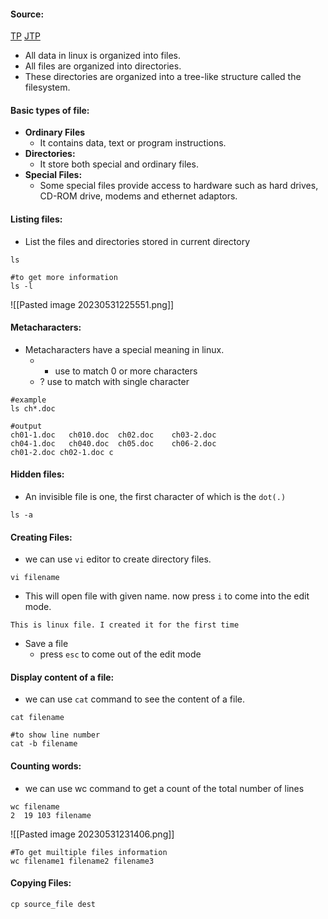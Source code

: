 #### Source:
[TP](https://www.tutorialspoint.com/unix/unix-file-management.htm)
[JTP](https://www.javatpoint.com/linux-files)

* All data in linux is organized into files.
* All files are organized into directories.
* These directories are organized into a tree-like structure called the filesystem.

#### Basic types of file:

* **Ordinary Files**
	* It contains data, text or program instructions.
* **Directories:**
	* It store both special and ordinary files.
* **Special Files:**
	* Some special files provide access to hardware such as hard drives, CD-ROM drive,  modems and ethernet adaptors.


#### Listing files:

* List the files and directories stored in current directory

```
ls

#to get more information
ls -l

```

![[Pasted image 20230531225551.png]]


#### Metacharacters:

* Metacharacters have a special meaning in linux.
	* * use to match 0 or more characters
	* ? use to match with single character

```
#example
ls ch*.doc

#output
ch01-1.doc   ch010.doc  ch02.doc    ch03-2.doc 
ch04-1.doc   ch040.doc  ch05.doc    ch06-2.doc
ch01-2.doc ch02-1.doc c
```


#### Hidden files:

* An invisible file is one, the first character of which is the `dot(.)` 

```
ls -a
```


#### Creating Files:

* we can use `vi` editor to create directory files.

```
vi filename
```

* This will open file with given name. now press `i` to come into the edit mode.

```
This is linux file. I created it for the first time
```

* Save a file
	* press `esc` to come out of the edit mode


#### Display content of a file:

* we can use `cat` command to see the content of a file.

```
cat filename

#to show line number
cat -b filename
```


#### Counting words:

* we can use wc command to get a count of the total number of lines

```
wc filename
2  19 103 filename
```

![[Pasted image 20230531231406.png]]

```
#To get muiltiple files information
wc filename1 filename2 filename3
```


#### Copying Files:

```
cp source_file dest
```
